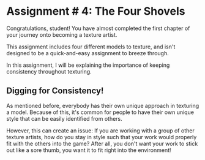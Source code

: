 # Assignment # 4: The Four Shovels

Congratulations, student! You have almost completed the first chapter of your journey onto becoming a texture artist.

This assignment includes four different models to texture, and isn't designed to be a quick-and-easy assignment to breeze through.

In this assignment, I will be explaining the importance of keeping consistency throughout texturing.

## Digging for Consistency!

As mentioned before, everybody has their own unique approach in texturing a model. Because of this, it's common for people to have their own unique style that can be easily identified from others.

However, this can create an issue: If you are working with a group of other texture artists, how do you stay in style such that your work would properly fit with the others into the game? After all, you don't
want your work to stick out like a sore thumb, you want it to fit right into the environment!
